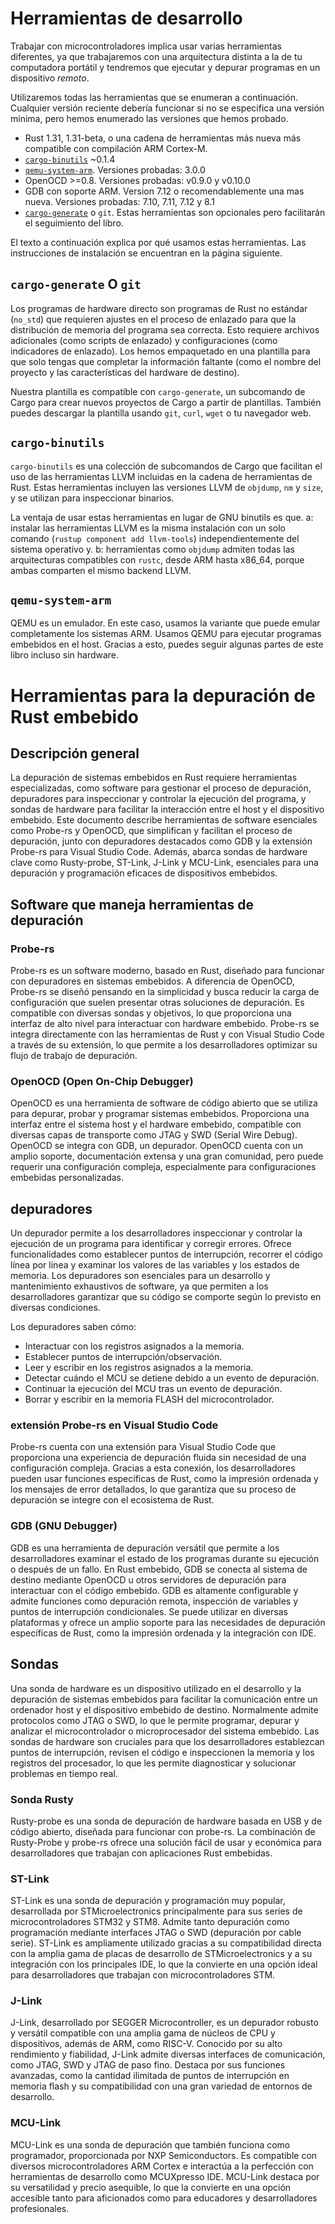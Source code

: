 # Herramientas de desarrollo

Trabajar con microcontroladores implica usar varias herramientas diferentes, 
ya que trabajaremos con una arquitectura distinta a la de tu computadora portátil y 
tendremos que ejecutar y depurar programas en un dispositivo *remoto*.

Utilizaremos todas las herramientas que se enumeran a continuación. Cualquier versión reciente 
debería funcionar si no se especifica una versión mínima, pero hemos enumerado las versiones que hemos probado.

- Rust 1.31, 1.31-beta, o una cadena de herramientas más nueva más compatible con compilación ARM Cortex-M.
- [`cargo-binutils`](https://github.com/rust-embedded/cargo-binutils) ~0.1.4
- [`qemu-system-arm`](https://www.qemu.org/). Versiones probadas: 3.0.0
- OpenOCD >=0.8. Versiones probadas: v0.9.0 y v0.10.0
- GDB con soporte ARM. Version 7.12 o recomendablemente una mas nueva. Versiones
  probadas: 7.10, 7.11, 7.12 y 8.1
- [`cargo-generate`](https://github.com/ashleygwilliams/cargo-generate) o `git`.
  Estas herramientas son opcionales pero facilitarán el seguimiento del libro.

El texto a continuación explica por qué usamos estas herramientas. 
Las instrucciones de instalación se encuentran en la página siguiente.

## `cargo-generate` O `git`

Los programas de hardware directo son programas de Rust no estándar (`no_std`) que requieren ajustes en
el proceso de enlazado para que la distribución de memoria del programa sea correcta. Esto requiere archivos
adicionales (como scripts de enlazado) y configuraciones (como indicadores de enlazado). Los hemos empaquetado
en una plantilla para que solo tengas que completar la información faltante (como el nombre del proyecto y las
características del hardware de destino).

Nuestra plantilla es compatible con `cargo-generate`, un subcomando de Cargo para crear nuevos proyectos de Cargo
a partir de plantillas. También puedes descargar la plantilla usando `git`, `curl`, `wget` o tu navegador web.

## `cargo-binutils`

`cargo-binutils` es una colección de subcomandos de Cargo que facilitan el uso de las herramientas LLVM
incluidas en la cadena de herramientas de Rust. Estas herramientas incluyen las versiones LLVM de `objdump`,
`nm` y `size`, y se utilizan para inspeccionar binarios.

La ventaja de usar estas herramientas en lugar de GNU binutils es que. a: instalar las herramientas LLVM es la misma instalación con un solo comando (`rustup component add llvm-tools`) independientemente del sistema operativo y. b: herramientas como `objdump` admiten todas las arquitecturas compatibles con `rustc`, desde ARM hasta x86_64, porque ambas comparten el mismo backend LLVM.

## `qemu-system-arm`

QEMU es un emulador. En este caso, usamos la variante que puede emular completamente los sistemas ARM.
Usamos QEMU para ejecutar programas embebidos en el host. Gracias a esto, puedes seguir algunas partes
de este libro incluso sin hardware.

# Herramientas para la depuración de Rust embebido

## Descripción general

La depuración de sistemas embebidos en Rust requiere herramientas especializadas, como software para gestionar el proceso de depuración, depuradores para inspeccionar y controlar la ejecución del programa, y ​​sondas de hardware para facilitar la interacción entre el host y el dispositivo embebido. Este documento describe herramientas de software esenciales como Probe-rs y OpenOCD, que simplifican y facilitan el proceso de depuración, junto con depuradores destacados como GDB y la extensión Probe-rs para Visual Studio Code. Además, abarca sondas de hardware clave como Rusty-probe, ST-Link, J-Link y MCU-Link, esenciales para una depuración y 
programación eficaces de dispositivos embebidos.

## Software que maneja herramientas de depuración

### Probe-rs

Probe-rs es un software moderno, basado en Rust, diseñado para funcionar con depuradores en sistemas embebidos. A diferencia de OpenOCD, Probe-rs se diseñó pensando  en la simplicidad y busca reducir la carga de configuración que suelen presentar otras soluciones de depuración. Es compatible con diversas sondas y objetivos, lo que proporciona una interfaz de alto nivel para interactuar con hardware embebido. Probe-rs se integra directamente con las herramientas de Rust y con Visual Studio Code a través de su extensión, lo que permite a los desarrolladores optimizar su flujo de trabajo de depuración.


### OpenOCD (Open On-Chip Debugger)

OpenOCD es una herramienta de software de código abierto que se utiliza para depurar, probar y programar sistemas embebidos. Proporciona una interfaz entre el sistema host y el hardware embebido, compatible con diversas capas de transporte como JTAG y SWD (Serial Wire Debug). OpenOCD se integra con GDB, un depurador. OpenOCD cuenta con un amplio soporte, documentación extensa y una gran comunidad, pero puede requerir una configuración compleja, especialmente para configuraciones embebidas personalizadas.

## depuradores

Un depurador permite a los desarrolladores inspeccionar y controlar la ejecución de un programa para identificar y corregir errores. Ofrece funcionalidades como establecer puntos de interrupción, recorrer el código línea por línea y examinar los valores de las variables y los estados de memoria. Los depuradores son esenciales para un desarrollo y mantenimiento exhaustivos de software, ya que permiten a los desarrolladores garantizar que su código se comporte según lo previsto en diversas condiciones.

Los depuradores saben cómo:
 * Interactuar con los registros asignados a la memoria.
 * Establecer puntos de interrupción/observación.
 * Leer y escribir en los registros asignados a la memoria.
 * Detectar cuándo el MCU se detiene debido a un evento de depuración.
 * Continuar la ejecución del MCU tras un evento de depuración.
 * Borrar y escribir en la memoria FLASH del microcontrolador.

### extensión Probe-rs en Visual Studio Code 

Probe-rs cuenta con una extensión para Visual Studio Code que proporciona una experiencia de depuración fluida sin necesidad de una configuración compleja. Gracias a esta conexión, los desarrolladores pueden usar funciones específicas de Rust, como la impresión ordenada y los mensajes de error detallados, lo que garantiza que su proceso de depuración se integre con el ecosistema de Rust.

### GDB (GNU Debugger) 

GDB es una herramienta de depuración versátil que permite a los desarrolladores examinar el estado de los programas durante su ejecución o después de un fallo. En Rust embebido, GDB se conecta al sistema de destino mediante OpenOCD u otros servidores de depuración para interactuar con el código embebido. GDB es altamente configurable y admite funciones como depuración remota, inspección de variables y puntos de interrupción condicionales. Se puede utilizar en diversas plataformas y ofrece un amplio soporte para las necesidades de depuración específicas de Rust, como la impresión ordenada y la integración con IDE.


## Sondas

Una sonda de hardware es un dispositivo utilizado en el desarrollo y la depuración de sistemas embebidos para facilitar la comunicación entre un ordenador host y el dispositivo embebido de destino. Normalmente admite protocolos como JTAG o SWD, lo que le permite programar, depurar y analizar el microcontrolador o microprocesador del sistema embebido. Las sondas de hardware son cruciales para que los desarrolladores establezcan puntos de interrupción, revisen el código e inspeccionen la memoria y los registros del procesador, lo que les permite diagnosticar y solucionar problemas en tiempo real.

### Sonda Rusty

Rusty-probe es una sonda de depuración de hardware basada en USB y de código abierto, diseñada para funcionar con probe-rs. La combinación de Rusty-Probe y probe-rs ofrece una solución fácil de usar y económica para desarrolladores que trabajan con aplicaciones Rust embebidas.

### ST-Link

ST-Link es una sonda de depuración y programación muy popular, desarrollada por STMicroelectronics principalmente para sus series de microcontroladores STM32 y STM8. Admite tanto depuración como programación mediante interfaces JTAG o SWD (depuración por cable serie). ST-Link es ampliamente utilizado gracias a su compatibilidad directa con la amplia gama de placas de desarrollo de STMicroelectronics y a su integración con los principales IDE, lo que la convierte en una opción ideal para desarrolladores que trabajan con microcontroladores STM.

### J-Link

J-Link, desarrollado por SEGGER Microcontroller, es un depurador robusto y versátil compatible con una amplia gama de núcleos de CPU y dispositivos, además de ARM, como RISC-V. Conocido por su alto rendimiento y fiabilidad, J-Link admite diversas interfaces de comunicación, como JTAG, SWD y JTAG de paso fino. Destaca por sus funciones avanzadas, como la cantidad ilimitada de puntos de interrupción en memoria flash y su compatibilidad con una gran variedad de entornos de desarrollo.

### MCU-Link

MCU-Link es una sonda de depuración que también funciona como programador, proporcionada por NXP Semiconductors. Es compatible con diversos microcontroladores ARM Cortex e interactúa a la perfección con herramientas de desarrollo como MCUXpresso IDE. MCU-Link destaca por su versatilidad y precio asequible, lo que la convierte en una opción accesible tanto para aficionados como para educadores y desarrolladores profesionales.
